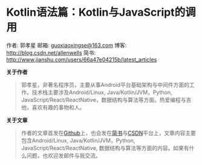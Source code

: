 # Kotlin语法篇：Kotlin与JavaScript的调用

作者: 郭孝星
邮箱: guoxiaoxingse@163.com
博客: http://blog.csdn.net/allenwells
简书: http://www.jianshu.com/users/66a47e04215b/latest_articles

**关于作者**

>郭孝星，非著名程序员，主要从事Android平台基础架构与中间件方面的工作。技术栈主要涉及Android/Linux, Java/Kotlin/JVM，Python, JavaScript/React/ReactNative，数据结构与算法等方面。热爱编程与吉他，喜欢有趣的事物和人。

**关于文章**

>作者的文章首发在[Github](https://github.com/guoxiaoxing)上，也会发在[简书](http://www.jianshu.com/users/66a47e04215b/latest_articles)与[CSDN](http://blog.csdn.net/allenwells)平台上，文章内容主要包含Android/Linux, Java/Kotlin/JVM，Python, JavaScript/React/ReactNative, 数据结构与算法等方面的内容。如果有什么问题，也欢迎发邮件与我交流。
